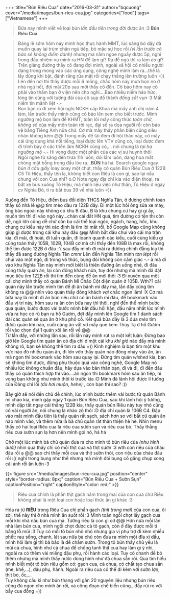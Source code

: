 +++
title="Bún Riêu Cua"
date="2016-03-31"
author="bqcuong"
cover="/media/images/bun-rieu-cua.jpg"
categories=["food"]
tags=["Vietnamese"]
+++

>Bữa nay mình viết về loại bún _lần đầu tiên trong đời_ được ăn :3 **Bún Riêu Cua**

>Đáng lẽ sớm hôm nay mình học thực hành MMT, lúc sáng bò dậy đã muốn quay lại trùm chăn ngủ tiếp, bỏ mặc sự học rồi _(vì lần trước cô bảo sẽ không điểm danh)_ nhưng mà nằm ngoe nguẩy được 5p, nghĩ trong đầu nhiệm vụ mình ra HN để làm gì? Ra để ngủ thì ra làm _éo_ gì? Trên giảng đường thầy cô đang đợi mình, ngoài xã hội có nhiều người đang trong mong vào các ứng dụng, công nghệ mình làm ra...thế là lấy dũng khí bật, đánh răng rửa mặt rồi chạy thẳng lên trường luôn =))  
>Lên đến nơi thì thấy được mỗi 6 mống, chắc hôm nay mưa bọn nó ở nhà ngủ hết, đợi mãi 20p sau mới thấy cô đến. Cô bảo hôm nay cô phải vào thăm bạn ở viện nên cho nghỉ....Bao nhiêu niềm háo hức, lòng tin cùng với tượng đài của cô sụp đổ thành _đống sắt vụn_ :3 Mất niềm tin mãnh liệt -.-   
>Bọn bạn rủ đi xem hội nghị NCKH cấp Khoa mà mấy anh chị năm 4 làm, lần trước thầy mình cũng có bảo lên xem cho biết trước. Mình ngưỡng mộ bọn làm đề KHMT, toàn lôi mấy công thức _toàn chữ, không số_ của mấy môn toán rời rạc, đại số ra dọa người rồi còn bảo vệ bằng Tiếng Anh nữa chứ.  Cơ mà mấy thầy phản biện cũng siêu nhân không kém @@ Trong mấy đề tài đem đi hội thảo này, có mấy cái ứng dụng khá nổi tiếng, loại được lên VTV cũng có, loại được đem đi trình bày ở các triển lãm NCKH cũng có,... nói chung là _tại hạ ngưỡng mộ_ -.- Hi vọng được một phần của các vị sư huynh thôi  
>Ngồi nghe từ sáng đến trưa 11h luôn, đói lắm luôn, đang hoa mắt chóng mặt bỗng trong đầu lòe ra...**BÚN** há há. Search google ngay _bún ở cầu giấy_ loay xoay một chút, thấy có quán Bún Riêu Cua ở 122B C5 Tô Hiệu, thấy tên lạ, không biết con Riêu là con gì, sao lại nấu chung với con Cua nhỉ? o.O Note ngay địa chỉ kia vào điện thoại, ra bắt xe bus xuống Tô Hiệu, mà mình liệu việc như thần, Tô Hiệu ở ngay cv Nghĩa Đô, tí ra bắt bus 39 về nhà luôn =))

Xuống đến Tô Hiệu, điểm bus đối diện THCS Nghĩa Tân, ở đường chính toàn thấy số nhà lẻ @@ tìm méo đâu ra 122B đây. Đi một lúc hỏi ông sửa xe máy, ông bảo ngoài này không có khu B đâu, B là khu chung cư hay gì gì ấy, muốn tìm thì đi vào ngõ này...chán cái đất HN quá, tìm đường có tên thì còn dễ, ngõ lớn cũng dễ chứ còn ba cái thể loại ngóc, ngách, hang, hốc, khu chung cư kiểu này thì xác định là tìm lòi mắt rồi, bố Google Map cũng không giúp gì được trong cái khu này đâu @@ Mình bắt đầu chui vào cái ma trận kia, đi mãi, đi hoài, đi luẩn quẩn, đi loanh quanh các kiểu, cuối cùng kiểu gì cũng toàn thấy 105B, 102B, 104B cơ mà chỉ thấy đến 108B là max rồi, không thể tìm được 122B ở đâu :'( sau đấy mình đi mãi ra đường chính đằng kia thì thấy đã sang đường Nghĩa Tân _cmnr_ Lên đến Nghĩa Tân mình _tơn lépt_ rồi chui vào một ngõ, đi trong vô thức, bụng đói không còn cảm giác -.- à mà đi vào khu Nghĩa Tân này mình mới biết là thiên đường ăn uống nhé, đi đâu cũng thấy quán ăn, lại còn đông khách nữa, tuy đói nhưng mà mình đã đặt mục tiêu tìm 122B rồi thì tìm đến cùng để ăn mới thôi :3 Đi xuyên qua một cái chợ mình thấy có quán Bánh Mì Chảo Cột điện quán ở 105B. Wth?? cái quán này lần trước mình tìm để đi ăn bánh mì đây mà, lần đấy cũng tìm không ra @@ nhìn vào quán thấy đông khách _vại_ chắc ngon lắm! :X Cơ mà bữa nay là mình đi ăn bún riêu chứ có ăn bánh mì đâu, để bookmark vào đầu vị trí này, hôm sau ra ăn còn bữa nay thì thôi, nghĩ đến thế mình bước qua quán, bước được vài bước mình bắt đầu hối hận, đầu năm nhất lúc mình vừa ra học có rủ bạn ra hồ Gươm, đợt đấy mình lên Google tìm 1 danh sách dài các quán sẽ qua ăn ở khu phố cổ. Kết quả bữa đấy là 3 đứa _méo_ tìm được quán khỉ nào, cuối cùng ăn vất vơ mấy que kem Thủy Tạ ở hồ Gươm rồi vào chọn đại 1 quán xôi ăn rồi về @@  
Từ lần đấy, với những lần sau, rồi lần này mình rút ra một kết luận: Đừng bao giờ lên Google tìm quán ăn có địa chỉ ở một cái khu _khỉ gió_ nào đấy mà mình không rõ, bạn sẽ không thể tìm ra đâu =)) Kinh nghiệm là bạn tìm một khu vực nào đó nhiều quán ăn, đi lởn vởn thấy quán nào đông nhảy vào ăn, ăn mà ngon thì bookmark vào hôm sau quay lại. Đừng tìm quán _wished_ kia, bạn sẽ không tìm được, đừng phụ thuộc quá vào công nghệ, Google Map nó nhiều lúc không chuẩn đâu, hãy dựa vào bản thân bạn, đi và đi, đi đến đâu thấy có quán thích hợp thì vào....ăn ngon thì bookmark hôm sau ăn tiếp, hi vọng bạn không như mình thời kì trước kia :D Mình đã lãnh hội được lí tưởng của Đảng chỉ lối _(dù hơi muộn, hehe)_ , còn bạn thì sao? :))  

Bây giờ sẽ nói đến chủ đề chính, lúc mình bước thêm vài bước từ quán Bánh mì chảo kia, mình gặp ngay 1 quán Bún Riêu Cua, sau khi lãnh hội ý tưởng, mình dập tắt ngay cái thằng 122B kia, thấy quán bún Riêu này tuy nhỏ cũng có vài người ăn, nói chung là nhào zô thôi :D địa chỉ quán là 106B C4. Đập vào mắt mình đầu tiên là thấy quán rất sạch, sách hơn so với bất cứ quán ăn nào mình vào, và thêm nữa là bà chủ quán rất thân thiện hè hè. Nhìn menu thấy có hai loại Riêu cua là riêu cua sườn sụn và riêu cua bò. Thấy thằng riêu cua sườn sụn lạ hơn nên mình gọi nó, há há

Chờ một lúc mình bà chủ quán đưa ra cho mình tô bún riêu của _(như hình dưới)_ nhìn qua thấy chỉ có mỗi thịt cua và thịt sườn :3 wth con riêu của cháu đâu rồi ạ @@ sao chỉ thấy mỗi cua và thịt sườn thôi, con riêu của cháu đâu rồi :(( nghĩ trong bụng như thế nhưng mà mình đói bụng cố gắng chụp xong cái ảnh rồi ăn luôn :3

{{< figure src="/media/images/bun-rieu-cua.jpg" position="center" style="border-radius: 8px;" caption="Bún Riêu Cua + Sườn Sụn" captionPosition="right" captionStyle="color: red;" >}}

>Riêu cua chính là phần thịt gạch nằm trong mai của con cua chứ Riêu không phải là một loại con hoặc loại thức ăn gì khác :3

Hóa ra từ **RIÊU** trong Riêu Cua chỉ phần gạch _(thịt trong mai)_ của con cua, ôi zời, thế này thì ở nhà mình ăn suốt rồi :3 Mình toàn ngồi chọt lấy gạch cua mỗi khi nhà nấu bún cua mà. Tưởng riêu là con gì cơ @@ Hơn nữa mỗi lần nhà làm bún cua, mình ngồi chọt được cả tô gạch, còn ở đây được mỗi tí bằng lỗ mũi :3 Tuy có mỗi tô bún nhỏ nhỏ nhưng gia vị phụ trợ đi kèm nhiều phết: rau sống, chanh, lát sau nữa bà chủ còn đưa ra mình một đĩa xì dầu, mình hỏi làm gì thì bà bảo là để chấm sườn.
Trong tô bún thấy chủ yếu là mùi cà chua, hình như cà chua để chống tanh thịt cua hay làm gì ý nhỉ, ngoài ra có thêm vài miếng đậu phụ, rồi hành các loại. Tuy có chanh để bỏ thêm nhưng mà mình thấy nước dùng hình như đã chua sẵn rồi. Qua tìm hiểu mình biết một tô bún riêu gồm có: gạch cua, cà chua, có chất tạo chua sẵn (me, khế,...), đậu phụ, hành. Ngoài ra riêu cua có thể đi kèm với sườn lợn, thịt bò, ốc,...  
Tuy không cầu kì như bún thang với gần 20 nguyên liệu nhưng bún riêu cũng đủ ngon cho mình ăn rồi, và công đoạn chế biến cũng...đầy rủi ro với bầy cua đồng =))
